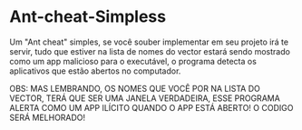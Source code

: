 # Ant-cheat-Simpless
Um "Ant cheat" simples, se você souber implementar em seu projeto irá te servir, tudo que estiver na lista de nomes do vector estará sendo mostrado como um app malicioso para o executável, o programa detecta os aplicativos que estão abertos no computador.

OBS: MAS LEMBRANDO, OS NOMES QUE VOCÊ POR NA LISTA DO VECTOR, TERÁ QUE SER UMA JANELA VERDADEIRA, ESSE PROGRAMA ALERTA COMO UM APP ILÍCITO QUANDO O APP
ESTÁ ABERTO! O CODIGO SERÁ MELHORADO!
